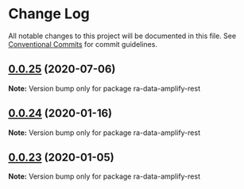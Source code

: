 # Change Log

All notable changes to this project will be documented in this file.
See [Conventional Commits](https://conventionalcommits.org) for commit guidelines.

## [0.0.25](https://github.com/hupe1980/amplify-material-ui/compare/ra-data-amplify-rest@0.0.24...ra-data-amplify-rest@0.0.25) (2020-07-06)

**Note:** Version bump only for package ra-data-amplify-rest





## [0.0.24](https://github.com/hupe1980/amplify-material-ui/compare/ra-data-amplify-rest@0.0.23...ra-data-amplify-rest@0.0.24) (2020-01-16)

**Note:** Version bump only for package ra-data-amplify-rest





## [0.0.23](https://github.com/hupe1980/amplify-material-ui/compare/ra-data-amplify-rest@0.0.22...ra-data-amplify-rest@0.0.23) (2020-01-05)

**Note:** Version bump only for package ra-data-amplify-rest
